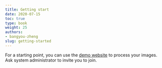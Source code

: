 ```yaml
---
title: Getting start
date: 2020-07-15
toc: true
type: book
weight: 25
authors:
- bangyou-zheng
slug: getting-started
---
```



For a starting point, you can use the [demo website](https://phenocopter.csiro.au/) to process your images. Ask system administrator to invite you to join.  
